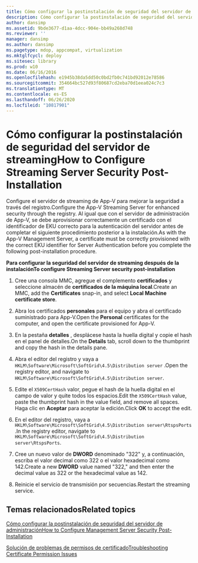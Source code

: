 ```yaml
---
title: Cómo configurar la postinstalación de seguridad del servidor de streaming
description: Cómo configurar la postinstalación de seguridad del servidor de streaming
author: dansimp
ms.assetid: 9bde3677-d1aa-4dcc-904e-bb49a268d748
ms.reviewer: ''
manager: dansimp
ms.author: dansimp
ms.pagetype: mdop, appcompat, virtualization
ms.mktglfcycl: deploy
ms.sitesec: library
ms.prod: w10
ms.date: 06/16/2016
ms.openlocfilehash: e1945b38da5dd50c0bd2fb0c741bd92012e78586
ms.sourcegitcommit: 354664bc527d93f80687cd2eba70d1eea024c7c3
ms.translationtype: MT
ms.contentlocale: es-ES
ms.lasthandoff: 06/26/2020
ms.locfileid: "10817901"
---
```

# <span data-ttu-id="c1413-103">Cómo configurar la postinstalación de seguridad del servidor de streaming</span><span class="sxs-lookup"><span data-stu-id="c1413-103">How to Configure Streaming Server Security Post-Installation</span></span>


<span data-ttu-id="c1413-104">Configure el servidor de streaming de App-V para mejorar la seguridad a través del registro.</span><span class="sxs-lookup"><span data-stu-id="c1413-104">Configure the App-V Streaming Server for enhanced security through the registry.</span></span> <span data-ttu-id="c1413-105">Al igual que con el servidor de administración de App-V, se debe aprovisionar correctamente un certificado con el identificador de EKU correcto para la autenticación del servidor antes de completar el siguiente procedimiento posterior a la instalación.</span><span class="sxs-lookup"><span data-stu-id="c1413-105">As with the App-V Management Server, a certificate must be correctly provisioned with the correct EKU identifier for Server Authentication before you complete the following post-installation procedure.</span></span>

**<span data-ttu-id="c1413-106">Para configurar la seguridad del servidor de streaming después de la instalación</span><span class="sxs-lookup"><span data-stu-id="c1413-106">To configure Streaming Server security post-installation</span></span>**

1.  <span data-ttu-id="c1413-107">Cree una consola MMC, agregue el complemento **certificados** y seleccione almacén de **certificados de la máquina local**.</span><span class="sxs-lookup"><span data-stu-id="c1413-107">Create an MMC, add the **Certificates** snap-in, and select **Local Machine certificate store**.</span></span>

2.  <span data-ttu-id="c1413-108">Abra los certificados **personales** para el equipo y abra el certificado suministrado para App-V.</span><span class="sxs-lookup"><span data-stu-id="c1413-108">Open the **Personal** certificates for the computer, and open the certificate provisioned for App-V.</span></span>

3.  <span data-ttu-id="c1413-109">En la pestaña **detalles** , desplácese hasta la huella digital y copie el hash en el panel de detalles.</span><span class="sxs-lookup"><span data-stu-id="c1413-109">On the **Details** tab, scroll down to the thumbprint and copy the hash in the details pane.</span></span>

4.  <span data-ttu-id="c1413-110">Abra el editor del registro y vaya a `HKLM\Software\Microsoft\SoftGrid\4.5\Distribution server` .</span><span class="sxs-lookup"><span data-stu-id="c1413-110">Open the registry editor, and navigate to `HKLM\Software\Microsoft\SoftGrid\4.5\Distribution server`.</span></span>

5.  <span data-ttu-id="c1413-111">Edite el `X509CertHash` valor, pegue el hash de la huella digital en el campo de valor y quite todos los espacios.</span><span class="sxs-lookup"><span data-stu-id="c1413-111">Edit the `X509CertHash` value, paste the thumbprint hash in the value field, and remove all spaces.</span></span> <span data-ttu-id="c1413-112">Haga clic en **Aceptar** para aceptar la edición.</span><span class="sxs-lookup"><span data-stu-id="c1413-112">Click **OK** to accept the edit.</span></span>

6.  <span data-ttu-id="c1413-113">En el editor del registro, vaya a `HKLM\Software\Microsoft\SoftGrid\4.5\Distribution server\RtspsPorts` .</span><span class="sxs-lookup"><span data-stu-id="c1413-113">In the registry editor, navigate to `HKLM\Software\Microsoft\SoftGrid\4.5\Distribution server\RtspsPorts`.</span></span>

7.  <span data-ttu-id="c1413-114">Cree un nuevo valor de **DWORD** denominado "322" y, a continuación, escriba el valor decimal como 322 o el valor hexadecimal como 142.</span><span class="sxs-lookup"><span data-stu-id="c1413-114">Create a new **DWORD** value named "322," and then enter the decimal value as 322 or the hexadecimal value as 142.</span></span>

8.  <span data-ttu-id="c1413-115">Reinicie el servicio de transmisión por secuencias.</span><span class="sxs-lookup"><span data-stu-id="c1413-115">Restart the streaming service.</span></span>

## <span data-ttu-id="c1413-116">Temas relacionados</span><span class="sxs-lookup"><span data-stu-id="c1413-116">Related topics</span></span>


[<span data-ttu-id="c1413-117">Cómo configurar la postinstalación de seguridad del servidor de administración</span><span class="sxs-lookup"><span data-stu-id="c1413-117">How to Configure Management Server Security Post-Installation</span></span>](how-to-configure-management-server-security-post-installation.md)

[<span data-ttu-id="c1413-118">Solución de problemas de permisos de certificado</span><span class="sxs-lookup"><span data-stu-id="c1413-118">Troubleshooting Certificate Permission Issues</span></span>](troubleshooting-certificate-permission-issues.md)

 

 





